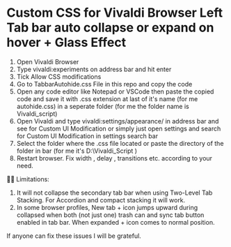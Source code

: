# Custom CSS for Vivaldi Browser Left Tab bar auto collapse or expand on hover + Glass Effect
1. Open Vivaldi Browser
2. Type vivaldi:experiments on address bar and hit enter
3. Tick Allow CSS modifications
4. Go to TabbarAutohide.css File in this repo and copy the code
5. Open any code editor like Notepad or VSCode then paste the copied code and save it with .css extension at last of it's name (for me autohide.css) in a seperate folder (for me the folder name is Vivaldi_script)
6. Open Vivaldi and type vivaldi:settings/appearance/ in address bar and see for Custom UI Modification or simply just open settings and search for Custom UI Modification in settings search bar
7. Select the folder where the .css file located or paste the directory of the folder in bar (for me it's D:\Vivaldi_Script )
8. Restart browser. Fix width , delay , transitions etc. according to your need.

🤏🏼 Limitations:
1. It will not collapse the secondary tab bar when using Two-Level Tab Stacking. For Accordion and compact stacking it will work.
2. In some browser profiles, New tab + icon jumps upward during collapsed when both (not just one) trash can and sync tab button enabled in tab bar. When expanded + icon comes to normal position.

If anyone can fix these issues I will be grateful.
